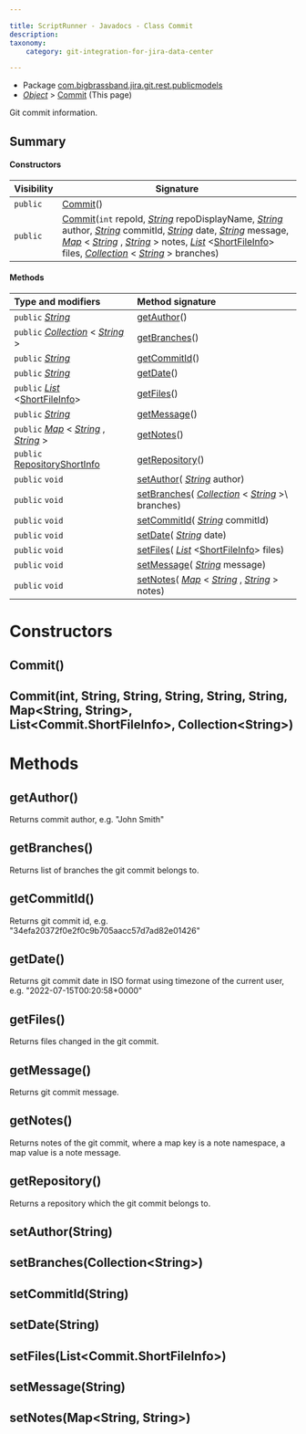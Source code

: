 ```yaml
---

title: ScriptRunner - Javadocs - Class Commit
description:
taxonomy:
    category: git-integration-for-jira-data-center

---
```


* Package [com.bigbrassband.jira.git.rest.publicmodels](#)
*  *[Object](https://docs.oracle.com/javase/8/docs/api/java/lang/Object.html)*  \> [Commit](#) (This page)

Git commit information.


## Summary
#### Constructors
| Visibility | Signature |
| --- | --- |
| `public` | [Commit](#commit)() |
| `public` | [Commit](#commitint-string-string-string-string-string-map-list-collection)(`int` repoId,  *[String](https://docs.oracle.com/javase/8/docs/api/java/lang/String.html)*  repoDisplayName,  *[String](https://docs.oracle.com/javase/8/docs/api/java/lang/String.html)*  author,  *[String](https://docs.oracle.com/javase/8/docs/api/java/lang/String.html)*  commitId,  *[String](https://docs.oracle.com/javase/8/docs/api/java/lang/String.html)*  date,  *[String](https://docs.oracle.com/javase/8/docs/api/java/lang/String.html)*  message,  *[Map](https://docs.oracle.com/javase/8/docs/api/java/util/Map.html)* \< *[String](https://docs.oracle.com/javase/8/docs/api/java/lang/String.html)* ,  *[String](https://docs.oracle.com/javase/8/docs/api/java/lang/String.html)* > notes,  *[List](https://docs.oracle.com/javase/8/docs/api/java/util/List.html)* <[ShortFileInfo](ShortFileInfo.html.md)\> files,  *[Collection](https://docs.oracle.com/javase/8/docs/api/java/util/Collection.html)* \< *[String](https://docs.oracle.com/javase/8/docs/api/java/lang/String.html)* \> branches) |

#### Methods
| Type and modifiers | Method signature |
| :--- | :--- |
| `public`  *[String](https://docs.oracle.com/javase/8/docs/api/java/lang/String.html)*  | [getAuthor](#getauthor)() |
| `public`  *[Collection](https://docs.oracle.com/javase/8/docs/api/java/util/Collection.html)* \< *[String](https://docs.oracle.com/javase/8/docs/api/java/lang/String.html)* \> | [getBranches](#getbranches)() |
| `public`  *[String](https://docs.oracle.com/javase/8/docs/api/java/lang/String.html)*  | [getCommitId](#getcommitid)() |
| `public`  *[String](https://docs.oracle.com/javase/8/docs/api/java/lang/String.html)*  | [getDate](#getdate)() |
| `public`  *[List](https://docs.oracle.com/javase/8/docs/api/java/util/List.html)* \<[ShortFileInfo](/git-integration-for-jira-data-center/scriptrunner-javadoc-git-rest-publicmodels-ShortFileInfo-gij-self-managed/)\> | [getFiles](#getfiles)() |
| `public`  *[String](https://docs.oracle.com/javase/8/docs/api/java/lang/String.html)*  | [getMessage](#getmessage)() |
| `public`  *[Map](https://docs.oracle.com/javase/8/docs/api/java/util/Map.html)* \< *[String](https://docs.oracle.com/javase/8/docs/api/java/lang/String.html)* ,  *[String](https://docs.oracle.com/javase/8/docs/api/java/lang/String.html)* \> | [getNotes](#getnotes)() |
| `public` [RepositoryShortInfo](/git-integration-for-jira-data-center/scriptrunner-javadoc-git-rest-publicmodels-RepositoryShortInfo-gij-self-managed/) | [getRepository](#getrepository)() |
| `public` `void` | [setAuthor](#setauthorstring)( *[String](https://docs.oracle.com/javase/8/docs/api/java/lang/String.html)*  author) |
| `public` `void` | [setBranches](#setbranchescollection)( *[Collection](https://docs.oracle.com/javase/8/docs/api/java/util/Collection.html)* \< *[String](https://docs.oracle.com/javase/8/docs/api/java/lang/String.html)* >\ branches) |
| `public` `void` | [setCommitId](#setcommitidstring)( *[String](https://docs.oracle.com/javase/8/docs/api/java/lang/String.html)*  commitId) |
| `public` `void` | [setDate](#setdatestring)( *[String](https://docs.oracle.com/javase/8/docs/api/java/lang/String.html)*  date) |
| `public` `void` | [setFiles](#setfileslist)( *[List](https://docs.oracle.com/javase/8/docs/api/java/util/List.html)* <[ShortFileInfo](/git-integration-for-jira-data-center/scriptrunner-javadoc-git-rest-publicmodels-ShortFileInfo-gij-self-managed/)> files) |
| `public` `void` | [setMessage](#setmessagestring)( *[String](https://docs.oracle.com/javase/8/docs/api/java/lang/String.html)*  message) |
| `public` `void` | [setNotes](#setnotesmap)( *[Map](https://docs.oracle.com/javase/8/docs/api/java/util/Map.html)* \< *[String](https://docs.oracle.com/javase/8/docs/api/java/lang/String.html)* ,  *[String](https://docs.oracle.com/javase/8/docs/api/java/lang/String.html)* \> notes) |



# Constructors
## Commit()




## Commit(int, String, String, String, String, String, Map\<String, String\>, List\<Commit.ShortFileInfo\>, Collection\<String\>)





# Methods
## getAuthor()
Returns commit author, e.g. "John Smith"



## getBranches()
Returns list of branches the git commit belongs to.



## getCommitId()
Returns git commit id, e.g. "34efa20372f0e2f0c9b705aacc57d7ad82e01426"



## getDate()
Returns git commit date in ISO format using timezone of the current user, e.g. "2022-07-15T00:20:58+0000"



## getFiles()
Returns files changed in the git commit.



## getMessage()
Returns git commit message.



## getNotes()
Returns notes of the git commit, where a map key is a note namespace, a map value is a note message.



## getRepository()
Returns a repository which the git commit belongs to.



## setAuthor(String)




## setBranches(Collection\<String\>)




## setCommitId(String)




## setDate(String)




## setFiles(List<Commit.ShortFileInfo>)




## setMessage(String)




## setNotes(Map\<String, String\>)




